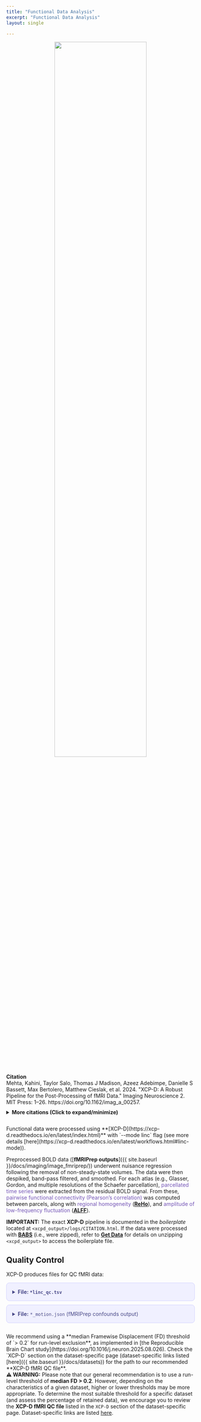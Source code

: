 ```yaml
---
title: "Functional Data Analysis"
excerpt: "Functional Data Analysis"
layout: single

---
```


<style>
details p { margin: 8px 0 !important; }
details div { line-height: 1.6; }
</style>

<div style="text-align: center;">
     <img src="{{ site.baseurl }}/assets/images/misc/xcpd_workflow.png" width="70%" height="auto" />
</div>

<br/>
<div style="margin: 10px 0;">
<strong>Citation</strong><br/>
Mehta, Kahini, Taylor Salo, Thomas J Madison, Azeez Adebimpe, Danielle S Bassett, Max Bertolero, Matthew Cieslak, et al. 2024. "XCP-D: A Robust Pipeline for the Post-Processing of fMRI Data." Imaging Neuroscience 2. MIT Press: 1–26. https://doi.org/10.1162/imag_a_00257.
</div>

<details style="margin: 10px 0;">
<summary><strong>More citations (Click to expand/minimize)</strong></summary>
<div style="padding: 10px 0; line-height: 1.6;">
Abraham, Alexandre, Fabian Pedregosa, Michael Eickenberg, Philippe Gervais, Andreas Mueller, Jean Kossaifi, Alexandre Gramfort, Bertrand Thirion, and Gaël Varoquaux. 2014. “Machine Learning for Neuroimaging with Scikit-Learn.” Frontiers in Neuroinformatics. Frontiers, 14.
<p style="margin: 2px 0;"></p>
Avants, Brian B, Nick Tustison, Gang Song, and others. 2009. “Advanced Normalization Tools (Ants).” Insight J 2 (365): 1–35.
<p style="margin: 2px 0;"></p>
Brett, Matthew, Christopher J. Markiewicz, Michael Hanke, Marc-Alexandre Côté, Ben Cipollini, Paul McCarthy, Dorota Jarecka, et al. 2022. Nipy/Nibabel: (version 4.0.0). Zenodo. https://doi.org/10.5281/zenodo.591597.
<p style="margin: 2px 0;"></p>
Ciric, Rastko, Adon F. G. Rosen, Guray Erus, Matthew Cieslak, Azeez Adebimpe, Philip A. Cook, Danielle S. Bassett, Christos Davatzikos, Daniel H. Wolf, and Theodore D. Satterthwaite. 2018. “Mitigating Head Motion Artifact in Functional Connectivity MRI.” Nature Protocols 13 (12): 2801–26. https://doi.org/10.1038/s41596-018-0065-y.
<p style="margin: 2px 0;"></p>
Ciric, Rastko, William H Thompson, Romy Lorenz, Mathias Goncalves, Eilidh MacNicol, Christopher J Markiewicz, Yaroslav O Halchenko, et al. 2022. “TemplateFlow: FAIR-Sharing of Multi-Scale, Multi-Species Brain Models.” bioRxiv. Cold Spring Harbor Laboratory, 2021–02. https://doi.org/10.1101/2021.02.10.430678.
<p style="margin: 2px 0;"></p>
Ciric, Rastko, Daniel H. Wolf, Jonathan D. Power, David R. Roalf, Graham Baum, Kosha Ruparel, Russell T. Shinohara, et al. 2017. “Benchmarking of Participant-Level Confound Regression Strategies for the Control of Motion Artifact in Studies of Functional Connectivity.” NeuroImage 154 (July): 174–87. https://doi.org/10.1016/j.neuroimage.2017.03.020.
<p style="margin: 2px 0;"></p>
Cox, Robert W. 1996. “AFNI: Software for Analysis and Visualization of Functional Magnetic Resonance Neuroimages.” Computers and Biomedical Research 29 (3). Elsevier: 162–73.
<p style="margin: 2px 0;"></p>
Cox, Robert W, and James S Hyde. 1997. “Software Tools for Analysis and Visualization of fMRI Data.” NMR in Biomedicine: An International Journal Devoted to the Development and Application of Magnetic Resonance in Vivo 10 (4-5). Wiley Online Library: 171–78.
<p style="margin: 2px 0;"></p>
Esteban, Oscar, Rastko Ciric, Karolina Finc, Ross W Blair, Christopher J Markiewicz, Craig A Moodie, James D Kent, et al. 2020. “Analysis of Task-Based Functional Mri Data Preprocessed with fMRIPrep.” Nature Protocols 15 (7). Nature Publishing Group: 2186–2202. https://doi.org/10.1038/s41596-020-0327-3.
<p style="margin: 2px 0;"></p>
Esteban, Oscar, Christopher J Markiewicz, Ross W Blair, Craig A Moodie, A Ilkay Isik, Asier Erramuzpe, James D Kent, et al. 2019. “FMRIPrep: A Robust Preprocessing Pipeline for Functional Mri.” Nature Methods 16 (1). Nature Publishing Group: 111–16. https://doi.org/10.1038/s41592-018-0235-4.
<p style="margin: 2px 0;"></p>
Glasser, Matthew F., Timothy S. Coalson, Emma C. Robinson, Carl D. Hacker, John Harwell, Essa Yacoub, Kamil Ugurbil, et al. 2016. “A Multi-Modal Parcellation of Human Cerebral Cortex.” Nature 536 (7615): 171–78. https://doi.org/10.1038/nature18933.
<p style="margin: 2px 0;"></p>
Glasser, Matthew F., Stamatios N. Sotiropoulos, J. Anthony Wilson, Timothy S. Coalson, Bruce Fischl, Jesper L. Andersson, Junqian Xu, et al. 2013. “The Minimal Preprocessing Pipelines for the Human Connectome Project.” NeuroImage 80 (October): 105–24. https://doi.org/10.1016/j.neuroimage.2013.04.127.
<p style="margin: 2px 0;"></p>
Gordon, Evan M., Timothy O. Laumann, Babatunde Adeyemo, Jeremy F. Huckins, William M. Kelley, and Steven E. Petersen. 2016. “Generation and Evaluation of a Cortical Area Parcellation from Resting-State Correlations.” Cerebral Cortex 26 (1): 288–303. https://doi.org/10.1093/cercor/bhu239.
<p style="margin: 2px 0;"></p>
Gorgolewski, Krzysztof, Christopher D. Burns, Cindee Madison, Dav Clark, Yaroslav O. Halchenko, Michael L. Waskom, and Satrajit S. Ghosh. 2011. “Nipype: A Flexible, Lightweight and Extensible Neuroimaging Data Processing Framework in Python.” Frontiers in Neuroinformatics 5. https://doi.org/10.3389/fninf.2011.00013.
<p style="margin: 2px 0;"></p>
Harris, Charles R., Jarrod K. Millman, Stéfan J. van der Walt, Ralf Gommers, Pauli Virtanen, David Cournapeau, Eric Wieser, et al. 2020. “Array Programming with NumPy.” Nature 585 (7825): 357–62. https://doi.org/10.1038/s41586-020-2649-2.
<p style="margin: 2px 0;"></p>
Hermosillo, Robert JM, Lucille A Moore, Eric Fezcko, Ally Dworetsky, Adam Pines, Gregory Conan, Michael A Mooney, et al. 2022. “A Precision Functional Atlas of Network Probabilities and Individual-Specific Network Topography.” bioRxiv. Cold Spring Harbor Laboratory, 2022–01. https://doi.org/10.1101/2022.01.12.475422.
<p style="margin: 2px 0;"></p>
Hunter, John D. 2007. “Matplotlib: A 2D Graphics Environment.” Computing in Science & Engineering 9 (03). IEEE Computer Society: 90–95.
<p style="margin: 2px 0;"></p>
Jiang, Lili, and Xi-Nian Zuo. 2016. “Regional Homogeneity: A Multimodal, Multiscale Neuroimaging Marker of the Human Connectome.” The Neuroscientist 22 (5). Sage Publications Sage CA: Los Angeles, CA: 486–505.
<p style="margin: 2px 0;"></p>
King, Maedbh, Carlos R Hernandez-Castillo, Russell A Poldrack, Richard B Ivry, and Jörn Diedrichsen. 2019. “Functional Boundaries in the Human Cerebellum Revealed by a Multi-Domain Task Battery.” Nature Neuroscience 22 (8). Nature Publishing Group US New York: 1371–8. https://doi.org/10.1038/s41593-019-0436-x.
<p style="margin: 2px 0;"></p>
Marcus, Daniel S, John Harwell, Timothy Olsen, Michael Hodge, Matthew F Glasser, Fred Prior, Mark Jenkinson, Timothy Laumann, Sandra W Curtiss, and David C Van Essen. 2011. “Informatics and Data Mining Tools and Strategies for the Human Connectome Project.” Frontiers in Neuroinformatics 5. Frontiers Research Foundation: 4.
<p style="margin: 2px 0;"></p>
Najdenovska, Elena, Yasser Alemán-Gómez, Giovanni Battistella, Maxime Descoteaux, Patric Hagmann, Sebastien Jacquemont, Philippe Maeder, Jean-Philippe Thiran, Eleonora Fornari, and Meritxell Bach Cuadra. 2018. “In-Vivo Probabilistic Atlas of Human Thalamic Nuclei Based on Diffusion-Weighted Magnetic Resonance Imaging.” Scientific Data 5 (1). Nature Publishing Group: 1–11. https://doi.org/10.1038/sdata.2018.270.
<p style="margin: 2px 0;"></p>
Pauli, Wolfgang M, Amanda N Nili, and J Michael Tyszka. 2018. “A High-Resolution Probabilistic in Vivo Atlas of Human Subcortical Brain Nuclei.” Scientific Data 5 (1). Nature Publishing Group: 1–13. https://doi.org/10.1038/sdata.2018.63.
<p style="margin: 2px 0;"></p>
Satterthwaite, Theodore D., Mark A. Elliott, Raphael T. Gerraty, Kosha Ruparel, James Loughead, Monica E. Calkins, Simon B. Eickhoff, et al. 2013. “An Improved Framework for Confound Regression and Filtering for Control of Motion Artifact in the Preprocessing of Resting-State Functional Connectivity Data.” NeuroImage 64 (January): 240–56. https://doi.org/10.1016/j.neuroimage.2012.08.052.
<p style="margin: 2px 0;"></p>
Schaefer, Alexander, Ru Kong, Evan M. Gordon, Timothy O. Laumann, Xi-Nian Zuo, Avram J. Holmes, Simon B. Eickhoff, and B. T. Thomas Yeo. 2018. “Local-Global Parcellation of the Human Cerebral Cortex from Intrinsic Functional Connectivity MRI.” Cerebral Cortex (New York, N.Y.: 1991) 28 (9): 3095–3114. https://doi.org/10.1093/cercor/bhx179.
<p style="margin: 2px 0;"></p>
Taylor, Paul A, and Ziad S Saad. 2013. “FATCAT:(An Efficient) Functional and Tractographic Connectivity Analysis Toolbox.” Brain Connectivity 3 (5). Mary Ann Liebert, Inc. 140 Huguenot Street, 3rd Floor New Rochelle, NY 10801 USA: 523–35.
<p style="margin: 2px 0;"></p>
Tian, Ye, Daniel S Margulies, Michael Breakspear, and Andrew Zalesky. 2020. “Topographic Organization of the Human Subcortex Unveiled with Functional Connectivity Gradients.” Nature Neuroscience 23 (11). Nature Publishing Group: 1421–32. https://doi.org/10.1038/s41593-020-00711-6.
<p style="margin: 2px 0;"></p>
Virtanen, Pauli, Ralf Gommers, Travis E. Oliphant, Matt Haberland, Tyler Reddy, David Cournapeau, Evgeni Burovski, et al. 2020. “SciPy 1.0: Fundamental Algorithms for Scientific Computing in Python.” Nature Methods 17 (3): 261–72. https://doi.org/10.1038/s41592-019-0686-2.
<p style="margin: 2px 0;"></p>
Yarkoni, Tal, Christopher J Markiewicz, Alejandro de la Vega, Krzysztof J Gorgolewski, Taylor Salo, Yaroslav O Halchenko, Quinten McNamara, et al. 2019. “PyBIDS: Python Tools for Bids Datasets.” Journal of Open Source Software 4 (40). NIH Public Access.
<p style="margin: 2px 0;"></p>
Zhang, Bo, Fei Wang, Hao-Ming Dong, Xiao-Wei Jiang, Sheng-Nan Wei, Miao Chang, Zhi-Yang Yin, et al. 2019. “Surface-Based Regional Homogeneity in Bipolar Disorder: A Resting-State fMRI Study.” Psychiatry Research 278 (August): 199–204. https://doi.org/10.1016/j.psychres.2019.05.045.
<p style="margin: 2px 0;"></p>
Zou, Qi-Hong, Chao-Zhe Zhu, Yihong Yang, Xi-Nian Zuo, Xiang-Yu Long, Qing-Jiu Cao, Yu-Feng Wang, and Yu-Feng Zang. 2008. “An Improved Approach to Detection of Amplitude of Low-Frequency Fluctuation (ALFF) for Resting-State fMRI: Fractional ALFF.” Journal of Neuroscience Methods 172 (1): 137–41. https://doi.org/10.1016/j.jneumeth.2008.04.012.
</div>
</details>


<br>
Functional data were processed using **[XCP-D](https://xcp-d.readthedocs.io/en/latest/index.html)** with `--mode linc` flag (see more details [here](https://xcp-d.readthedocs.io/en/latest/workflows.html#linc-mode)).

Preprocessed BOLD data ([**fMRIPrep outputs**]({{ site.baseurl }}/docs/imaging/image_fmriprep/)) underwent nuisance regression following the removal of non-steady-state volumes. The data were then despiked, band-pass filtered, and smoothed. For each atlas (e.g., Glasser, Gordon, and multiple resolutions of the Schaefer parcellation), <span style="color: #7556b7;">parcellated time series</span> were extracted from the residual BOLD signal. From these, <span style="color: #7556b7;">pairwise functional connectivity (Pearson’s correlation)</span> was computed between parcels, along with <span style="color: #7556b7;">regional homogeneity</span> ([**ReHo**](https://xcp-d.readthedocs.io/en/latest/workflows.html#reho)), and <span style="color: #7556b7;">amplitude of low-frequency fluctuation</span> ([**ALFF**](https://xcp-d.readthedocs.io/en/latest/workflows.html#alff)).

<div class="alert alert-primary" role="alert">
  <strong>IMPORTANT:</strong> The exact <strong>XCP-D</strong> pipeline is documented in the <em>boilerplate</em> located at <code>&lt;xcpd_output&gt;/logs/CITATION.html</code>. If the data were processed with <a href="{{ site.baseurl }}/docs/imaging/image_babs/"><strong>BABS</strong></a> (i.e., were zipped), refer to <a href="{{ site.baseurl }}/docs/get_data#312-explore-the-data-structure"><strong>Get Data</strong></a> for details on unzipping <code>&lt;xcpd_output&gt;</code> to access the boilerplate file.
</div>


## Quality Control

XCP-D produces files for QC fMRI data:

<details style="background-color: #f0f0ff; border: 1px solid #d0d0ff; border-radius: 8px; padding: 15px; margin: 10px 0;">
<summary style="cursor: pointer; font-weight: bold; color: #4a4a8a;"><strong>File:</strong> <code>*linc_qc.tsv</code></summary>

<table style="width: 100%; border-collapse: collapse; margin-top: 15px;">
<thead>
<tr style="background-color: #e8e8ff;">
<th style="border: 1px solid #d0d0ff; padding: 8px; text-align: left; font-weight: bold;">Metric</th>
<th style="border: 1px solid #d0d0ff; padding: 8px; text-align: left; font-weight: bold;">Description</th>
</tr>
</thead>
<tbody>
<tr>
<td style="border: 1px solid #d0d0ff; padding: 8px;"><code>mean_fd</code></td>
<td style="border: 1px solid #d0d0ff; padding: 8px;">Mean framewise displacement</td>
</tr>
<tr style="background-color: #f8f8ff;">
<td style="border: 1px solid #d0d0ff; padding: 8px;"><code>mean_fd_post_censoring</code></td>
<td style="border: 1px solid #d0d0ff; padding: 8px;">Mean framewise displacement after censoring</td>
</tr>
<tr>
<td style="border: 1px solid #d0d0ff; padding: 8px;"><code>mean_relative_rms</code></td>
<td style="border: 1px solid #d0d0ff; padding: 8px;">Mean relative root mean square</td>
</tr>
<tr style="background-color: #f8f8ff;">
<td style="border: 1px solid #d0d0ff; padding: 8px;"><code>max_relative_rms</code></td>
<td style="border: 1px solid #d0d0ff; padding: 8px;">Maximum relative root mean square</td>
</tr>
<tr>
<td style="border: 1px solid #d0d0ff; padding: 8px;"><code>mean_dvars_initial</code></td>
<td style="border: 1px solid #d0d0ff; padding: 8px;">Mean DVARS before processing</td>
</tr>
<tr style="background-color: #f8f8ff;">
<td style="border: 1px solid #d0d0ff; padding: 8px;"><code>mean_dvars_final</code></td>
<td style="border: 1px solid #d0d0ff; padding: 8px;">Mean DVARS after processing</td>
</tr>
<tr>
<td style="border: 1px solid #d0d0ff; padding: 8px;"><code>num_dummy_volumes</code></td>
<td style="border: 1px solid #d0d0ff; padding: 8px;">Number of dummy volumes</td>
</tr>
<tr style="background-color: #f8f8ff;">
<td style="border: 1px solid #d0d0ff; padding: 8px;"><code>num_censored_volumes</code></td>
<td style="border: 1px solid #d0d0ff; padding: 8px;">Number of censored volumes</td>
</tr>
<tr>
<td style="border: 1px solid #d0d0ff; padding: 8px;"><code>num_retained_volumes</code></td>
<td style="border: 1px solid #d0d0ff; padding: 8px;">Number of retained volumes</td>
</tr>
<tr style="background-color: #f8f8ff;">
<td style="border: 1px solid #d0d0ff; padding: 8px;"><code>fd_dvars_correlation_initial</code></td>
<td style="border: 1px solid #d0d0ff; padding: 8px;">Correlation between FD and DVARS before processing</td>
</tr>
<tr>
<td style="border: 1px solid #d0d0ff; padding: 8px;"><code>fd_dvars_correlation_final</code></td>
<td style="border: 1px solid #d0d0ff; padding: 8px;">Correlation between FD and DVARS after processing</td>
</tr>
</tbody>
</table>

</details>

<details style="background-color: #f0f0ff; border: 1px solid #d0d0ff; border-radius: 8px; padding: 15px; margin: 10px 0;">
<summary style="cursor: pointer; color: #4a4a8a;"><strong>File:</strong> <code>*_motion.json</code> (fMRIPrep confounds output)</summary>

<pre style="background-color: #f8f8ff; border: 1px solid #d0d0ff; border-radius: 4px; padding: 15px; overflow-x: auto; font-size: 14px; line-height: 1.4;">
{
  "Sources": [
    "bids:preprocessed:sub-NDARAC853CR6/ses-1/func/sub-NDARAC853CR6_ses-1_task-movieDM_acq-VARIANTPlumb_desc-confounds_timeseries.tsv"
  ],
  "framewise_displacement": {
    "Description": "Framewise displacement calculated according to Power et al. (2012).",
    "HeadRadius": 50.0,
    "Units": "mm"
  },
  "rmsd": {},
  "rot_x": {
    "Description": "Rotation about left-right axis. Also known as \"pitch\".",
    "Units": "rad"
  },
  "rot_y": {
    "Description": "Rotation about anterior-posterior axis. Also known as \"roll\".",
    "Units": "rad"
  },
  "rot_z": {
    "Description": "Rotation about superior-inferior axis. Also known as \"yaw\".",
    "Units": "rad"
  },
  "trans_x": {
    "Description": "Translation along left-right axis.",
    "Units": "mm"
  },
  "trans_y": {
    "Description": "Translation along anterior-posterior axis.",
    "Units": "mm"
  },
  "trans_z": {
    "Description": "Translation along superior-inferior axis.",
    "Units": "mm"
  }
}
</pre>

</details>

<br>
We recommend using a **median Framewise Displacement (FD) threshold of `> 0.2` for run-level exclusion**, as implemented in [the Reproducible Brain Chart study](https://doi.org/10.1016/j.neuron.2025.08.026). Check the `XCP-D` section on the dataset-specific page (dataset-specific links listed [here]({{ site.baseurl }}/docs/datasets)) for the path to our recommended **XCP-D fMRI QC file**.

<div class="alert alert-warning" role="alert">
  <strong>⚠️ WARNING:</strong> Please note that our general recommendation is to use a run-level threshold of <strong>median FD > 0.2</strong>. However, depending on the characteristics of a given dataset, higher or lower thresholds may be more appropriate. To determine the most suitable threshold for a specific dataset (and assess the percentage of retained data), we encourage you to review the <strong>XCP-D fMRI QC file</strong> listed in the <code>XCP-D</code> section of the dataset-specific page. Dataset-specific links are listed <a href="{{ site.baseurl }}/docs/datasets">here</a>.
</div>
